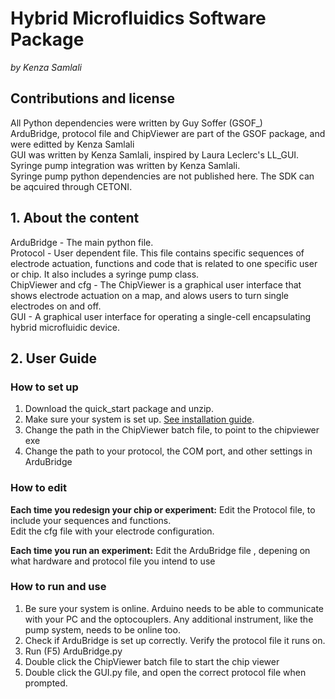 # Hybrid Microfluidics Software Package

*by Kenza Samlali*

## Contributions and license
All Python dependencies were written by Guy Soffer (GSOF_) <br>
ArduBridge, protocol file and ChipViewer are part of the GSOF package, and were editted by Kenza Samlali <br>
GUI was written by Kenza Samlali, inspired by Laura Leclerc's LL_GUI. <br>
Syringe pump integration was written by Kenza Samlali. <br>
Syringe pump python dependencies are not published here. The SDK can be aqcuired through CETONI. <br>

## 1. About the content
ArduBridge - The main python file. <br>
Protocol - User dependent file. This file contains specific sequences of electrode actuation, functions and code that is related to one specific user or chip. It also includes a syringe pump class. <br>
ChipViewer and cfg - The ChipViewer is a graphical user interface that shows electrode actuation on a map, and alows users to turn single electrodes on and off.<br>
GUI - A graphical user interface for operating a single-cell encapsulating hybrid microfluidic device. <br>

## 2. User Guide

### How to set up
1. Download the quick_start package and unzip.
2. Make sure your system is set up. [See installation guide](../install_guide.md).
2. Change the path in the ChipViewer batch file, to point to the chipviewer exe
3. Change the path to your protocol, the COM port, and other settings in ArduBridge

### How to edit
**Each time you redesign your chip or experiment:**
Edit the Protocol file, to include your sequences and functions.<br>
Edit the cfg file with your electrode configuration.<br>

**Each time you run an experiment:**
Edit the ArduBridge file , depening on what hardware and protocol file you intend to use <br>

### How to run and use
1. Be sure your system is online. Arduino needs to be able to communicate with your PC and the optocouplers. Any additional instrument, like the pump system, needs to be online too.
2. Check if ArduBridge is set up correctly. Verify the protocol file it runs on.
3. Run (F5) ArduBridge.py
4. Double click the ChipViewer batch file to start the chip viewer
5. Double click the GUI.py file, and open the correct protocol file when prompted.
